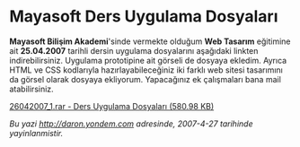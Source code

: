 # Mayasoft Ders Uygulama Dosyaları 

**Mayasoft Bilişim Akademi**'sinde vermekte olduğum **Web Tasarım**
eğitimine ait **25.04.2007** tarihli dersin uygulama dosyalarını
aşağıdaki linkten indirebilirsiniz. Uygulama prototipine ait görseli de
dosyaya ekledim. Ayrıca HTML ve CSS kodlarıyla hazırlayabileceğiniz iki
farklı web sitesi tasarımını da görsel olarak dosyaya ekliyorum.
Yapacağınız ek çalışmaları bana mail atabilirsiniz.

[26042007\_1.rar - Ders Uygulama Dosyaları (580.98
KB)](media/Mayasoft_Ders_Uygulama_Dosyalari-3/26042007_1.rar)


*Bu yazi http://daron.yondem.com adresinde, 2007-4-27 tarihinde yayinlanmistir.*